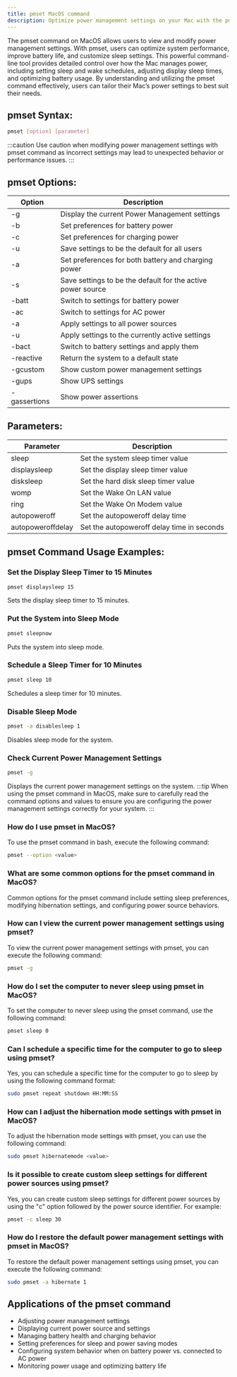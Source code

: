 ```yaml
---
title: pmset MacOS command
description: Optimize power management settings on your Mac with the pmset command.
---
```


The pmset command on MacOS allows users to view and modify power management settings. With pmset, users can optimize system performance, improve battery life, and customize sleep settings. This powerful command-line tool provides detailed control over how the Mac manages power, including setting sleep and wake schedules, adjusting display sleep times, and optimizing battery usage. By understanding and utilizing the pmset command effectively, users can tailor their Mac’s power settings to best suit their needs.

## pmset Syntax:
```bash
pmset [option] [parameter]
```

:::caution
Use caution when modifying power management settings with pmset command as incorrect settings may lead to unexpected behavior or performance issues.
:::

## pmset Options:
| Option | Description                                           |
|--------|-------------------------------------------------------|
| -g     | Display the current Power Management settings         |
| -b     | Set preferences for battery power                     |
| -c     | Set preferences for charging power                     |
| -u     | Save settings to be the default for all users         |
| -a     | Set preferences for both battery and charging power    |
| -s     | Save settings to be the default for the active power source |
| -batt  | Switch to settings for battery power                   |
| -ac    | Switch to settings for AC power                        |
| -a      | Apply settings to all power sources                   |
| -u      | Apply settings to the currently active settings       |
| -bact    | Switch to battery settings and apply them             |
| -reactive | Return the system to a default state                  |
| -gcustom | Show custom power management settings                 |
| -gups    | Show UPS settings                                     |
| -gassertions | Show power assertions                             |

## Parameters:
| Parameter | Description                                       |
|-----------|---------------------------------------------------|
| sleep     | Set the system sleep timer value                  |
| displaysleep | Set the display sleep timer value                |
| disksleep | Set the hard disk sleep timer value               |
| womp      | Set the Wake On LAN value                         |
| ring      | Set the Wake On Modem value                       |
| autopoweroff | Set the autopoweroff delay time                  |
| autopoweroffdelay | Set the autopoweroff delay time in seconds     |
## pmset Command Usage Examples:

### Set the Display Sleep Timer to 15 Minutes
```bash
pmset displaysleep 15
```
Sets the display sleep timer to 15 minutes.

### Put the System into Sleep Mode
```bash
pmset sleepnow
```
Puts the system into sleep mode.

### Schedule a Sleep Timer for 10 Minutes
```bash
pmset sleep 10
```
Schedules a sleep timer for 10 minutes.

### Disable Sleep Mode
```bash
pmset -a disablesleep 1
```
Disables sleep mode for the system.

### Check Current Power Management Settings
```bash
pmset -g
```
Displays the current power management settings on the system.
:::tip
When using the pmset command in MacOS, make sure to carefully read the command options and values to ensure you are configuring the power management settings correctly for your system.
:::

### How do I use pmset in MacOS?
To use the pmset command in bash, execute the following command:
```bash
pmset --option <value>
```

### What are some common options for the pmset command in MacOS?
Common options for the pmset command include setting sleep preferences, modifying hibernation settings, and configuring power source behaviors.

### How can I view the current power management settings using pmset?
To view the current power management settings with pmset, you can execute the following command:
```bash
pmset -g
```

### How do I set the computer to never sleep using pmset in MacOS?
To set the computer to never sleep using the pmset command, use the following command:
```bash
pmset sleep 0
```

### Can I schedule a specific time for the computer to go to sleep using pmset?
Yes, you can schedule a specific time for the computer to go to sleep by using the following command format:
```bash
sudo pmset repeat shutdown HH:MM:SS
```

### How can I adjust the hibernation mode settings with pmset in MacOS?
To adjust the hibernation mode settings with pmset, you can use the following command:
```bash
sudo pmset hibernatemode <value>
```

### Is it possible to create custom sleep settings for different power sources using pmset?
Yes, you can create custom sleep settings for different power sources by using the "c" option followed by the power source identifier. For example:
```bash
pmset -c sleep 30
```

### How do I restore the default power management settings with pmset in MacOS?
To restore the default power management settings using pmset, you can execute the following command:
```bash
sudo pmset -a hibernate 1
```
## Applications of the pmset command

- Adjusting power management settings
- Displaying current power source and settings
- Managing battery health and charging behavior
- Setting preferences for sleep and power saving modes
- Configuring system behavior when on battery power vs. connected to AC power
- Monitoring power usage and optimizing battery life